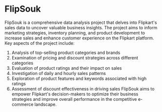 # FlipSouk
FlipSouk is a comprehensive data analysis project that delves into Flipkart's sales data to uncover valuable business insights. The project aims to inform marketing strategies, inventory planning, and product development to increase sales and enhance customer experience on the Flipkart platform.
Key aspects of the project include:
1. Analysis of top-selling product categories and brands
2. Examination of pricing and discount strategies across different categories
3. Evaluation of product ratings and their impact on sales
4. Investigation of daily and hourly sales patterns
5. Exploration of product features and keywords associated with high ratings
6. Assessment of discount effectiveness in driving sales
FlipSouk aims to empower Flipkart's decision-makers to optimize their business strategies and improve overall performance in the competitive e-commerce landscape.
